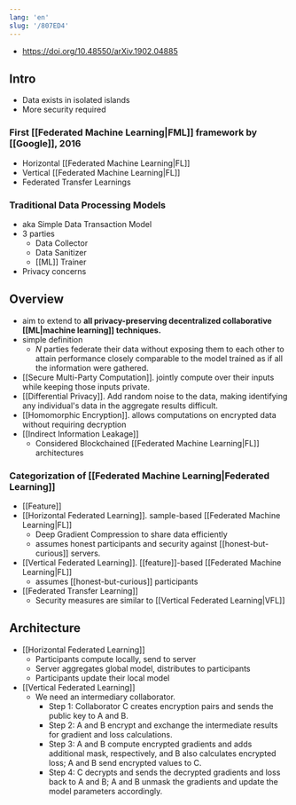 ```yaml
---
lang: 'en'
slug: '/807ED4'
---
```


- https://doi.org/10.48550/arXiv.1902.04885

## Intro

- Data exists in isolated islands
- More security required

### First [[Federated Machine Learning|FML]] framework by [[Google]], 2016

- Horizontal [[Federated Machine Learning|FL]]
- Vertical [[Federated Machine Learning|FL]]
- Federated Transfer Learnings

### Traditional Data Processing Models

- aka Simple Data Transaction Model
- 3 parties
  - Data Collector
  - Data Sanitizer
  - [[ML]] Trainer
- Privacy concerns

## Overview

- aim to extend to **all privacy-preserving decentralized collaborative [[ML|machine learning]] techniques.**
- simple definition
  - $N$ parties federate their data without exposing them to each other to attain performance closely comparable to the model trained as if all the information were gathered.
- [[Secure Multi-Party Computation]]. jointly compute over their inputs while keeping those inputs private.
- [[Differential Privacy]]. Add random noise to the data, making identifying any individual's data in the aggregate results difficult.
- [[Homomorphic Encryption]]. allows computations on encrypted data without requiring decryption
- [[Indirect Information Leakage]]
  - Considered Blockchained [[Federated Machine Learning|FL]] architectures

### Categorization of [[Federated Machine Learning|Federated Learning]]

- [[Feature]]
- [[Horizontal Federated Learning]]. sample-based [[Federated Machine Learning|FL]]
  - Deep Gradient Compression to share data efficiently
  - assumes honest participants and security against [[honest-but-curious]] servers.
- [[Vertical Federated Learning]]. [[feature]]-based [[Federated Machine Learning|FL]]
  - assumes [[honest-but-curious]] participants
- [[Federated Transfer Learning]]
  - Security measures are similar to [[Vertical Federated Learning|VFL]]

## Architecture

- [[Horizontal Federated Learning]]
  - Participants compute locally, send to server
  - Server aggregates global model, distributes to participants
  - Participants update their local model
- [[Vertical Federated Learning]]
  - We need an intermediary collaborator.
    - Step 1: Collaborator C creates encryption pairs and sends the public key to A and B.
    - Step 2: A and B encrypt and exchange the intermediate results for gradient and loss calculations.
    - Step 3: A and B compute encrypted gradients and adds additional mask, respectively, and B also calculates encrypted loss; A and B send encrypted values to C.
    - Step 4: C decrypts and sends the decrypted gradients and loss back to A and B; A and B unmask the gradients and update the model parameters accordingly.
